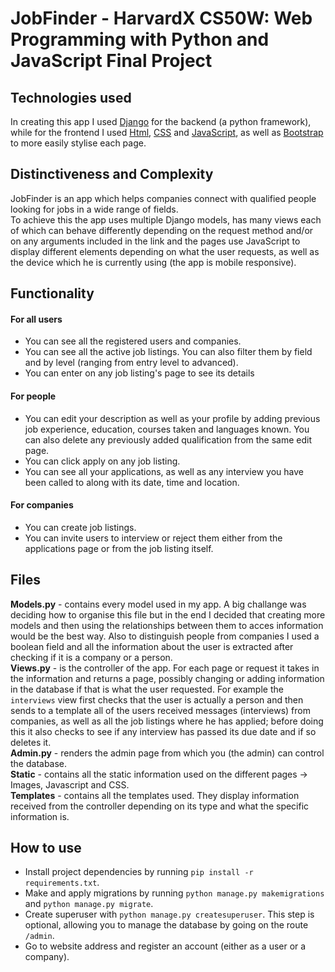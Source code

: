 # JobFinder - HarvardX CS50W: Web Programming with Python and JavaScript Final Project
## Technologies used
In creating this app I used [Django](https://www.djangoproject.com/) for the backend (a python framework), while for the frontend I used [Html](https://www.w3schools.com/html/), [CSS](https://www.w3schools.com/css/) and [JavaScript](https://www.w3schools.com/js/default.asp), as well as [Bootstrap](https://getbootstrap.com/) to more easily stylise each page.
## Distinctiveness and Complexity
JobFinder is an app which helps companies connect with qualified people looking for jobs in a wide range of fields.  
To achieve this the app uses multiple Django models, has many views each of which can behave differently depending on the request method and/or on any arguments included in the link and the pages use JavaScript to display different elements depending on what the user requests, as well as the device which he is currently using (the app is mobile responsive).
## Functionality
#### For all users
- You can see all the registered users and companies.
- You can see all the active job listings. You can also filter them by field and by level (ranging from entry level to advanced).
- You can enter on any job listing's page to see its details
#### For people
- You can edit your description as well as your profile by adding previous job experience, education, courses taken and languages known. You can also delete any previously added qualification from the same edit page.
- You can click apply on any job listing.
- You can see all your applications, as well as any interview you have been called to along with its date, time and location.
#### For companies
- You can create job listings.
- You can invite users to interview or reject them either from the applications page or from the job listing itself.
## Files
**Models.py** - contains every model used in my app. A big challange was deciding how to organise this file but in the end I decided that creating more models and then using the relationships between them to acces information would be the best way. Also to distinguish people from companies I used a boolean field and all the information about the user is extracted after checking if it is a company or a person.  
**Views.py** - is the controller of the app. For each page or request it takes in the information and returns a page, possibly changing or adding information in the database if that is what the user requested. For example the `interviews` view first checks that the user is actually a person and then sends to a template all of the users received messages (interviews) from companies, as well as all the job listings where he has applied; before doing this it also checks to see if any interview has passed its due date and if so deletes it.  
**Admin.py** - renders the admin page from which you (the admin) can control the database.  
**Static** - contains all the static information used on the different pages -> Images, Javascript and CSS.  
**Templates** - contains all the templates used. They display information received from the controller depending on its type and what the specific information is.
## How to use
- Install project dependencies by running `pip install -r requirements.txt`.
- Make and apply migrations by running `python manage.py makemigrations` and `python manage.py migrate`.
- Create superuser with `python manage.py createsuperuser`. This step is optional, allowing you to manage the database by going on the route `/admin`.
- Go to website address and register an account (either as a user or a company).